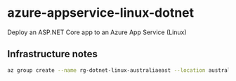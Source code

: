 # azure-appservice-linux-dotnet

Deploy an ASP.NET Core app to an Azure App Service (Linux)

## Infrastructure notes

```bash
az group create --name rg-dotnet-linux-australiaeast --location australiaeast
```
